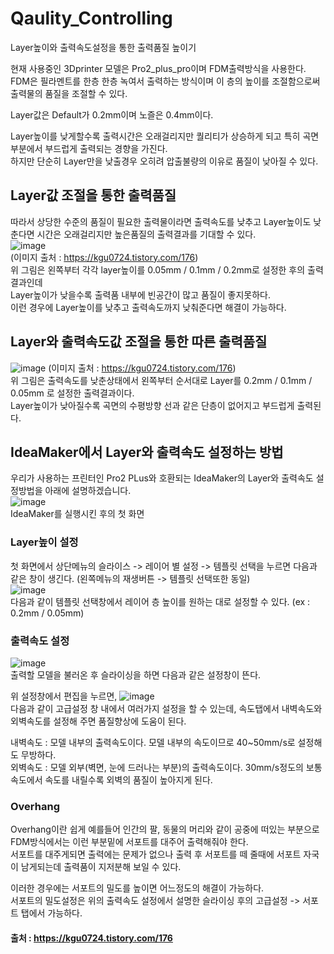 # Qaulity_Controlling   
Layer높이와 출력속도설정을 통한 출력품질 높이기

현재 사용중인 3Dprinter 모델은 Pro2_plus_pro이며 FDM출력방식을 사용한다.   
FDM은 필라멘트를 한층 한층 녹여서 출력하는 방식이며 이 층의 높이를 조절함으로써 출력물의 품질을 조절할 수 있다.   

Layer값은 Default가 0.2mm이며 노즐은 0.4mm이다.   

Layer높이를 낮게할수록 출력시간은 오래걸리지만 퀄리티가 상승하게 되고 특히 곡면부분에서 부드럽게 출력되는 경향을 가진다.   
하지만 단순히 Layer만을 낮출경우 오히려 압출불량의 이유로 품질이 낮아질 수 있다.   

## Layer값 조절을 통한 출력품질 
따라서 상당한 수준의 품질이 필요한 출력물이라면 출력속도를 낮추고 Layer높이도 낮춘다면 시간은 오래걸리지만 높은품질의 출력결과를 기대할 수 있다.   
![image](https://user-images.githubusercontent.com/79160507/121138296-81890680-c872-11eb-9541-a15e0f09f365.png)   
(이미지 출처 : https://kgu0724.tistory.com/176)   
위 그림은 왼쪽부터 각각 layer높이를 0.05mm / 0.1mm / 0.2mm로 설정한 후의 출력결과인데   
Layer높이가 낮을수록 출력품 내부에 빈공간이 많고 품질이 좋지못하다.   
이런 경우에 Layer높이를 낮추고 출력속도까지 낮춰준다면 해결이 가능하다.   

## Layer와 출력속도값 조절을 통한 따른 출력품질
![image](https://user-images.githubusercontent.com/79160507/121138581-ce6cdd00-c872-11eb-89f3-a90f6a376f19.png)
(이미지 출처 : https://kgu0724.tistory.com/176)   
위 그림은 출력속도를 낮춘상태에서 왼쪽부터 순서대로 Layer를 0.2mm / 0.1mm  / 0.05mm 로 설정한 출력결과이다.   
Layer높이가 낮아질수록 곡면의 수평방향 선과 같은 단층이 없어지고 부드럽게 출력된다.   

## IdeaMaker에서 Layer와 출력속도 설정하는 방법
우리가 사용하는 프린터인 Pro2 PLus와 호환되는 IdeaMaker의 Layer와 출력속도 설정방법을 아래에 설명하겠습니다.   
![image](https://user-images.githubusercontent.com/79160507/121138998-3de2cc80-c873-11eb-8fac-c2e6cfcfbc93.png)   
IdeaMaker를 실행시킨 후의 첫 화면

### Layer높이 설정
첫 화면에서 상단메뉴의 슬라이스 -> 레이어 별 설정 -> 템플릿 선택을 누르면 다음과 같은 창이 생긴다. (왼쪽메뉴의 재생버튼 -> 템플릿 선택또한 동일)   
![image](https://user-images.githubusercontent.com/79160507/121139628-ec870d00-c873-11eb-8bec-26063288ed83.png)   
다음과 같이 템플릿 선택창에서 레이어 층 높이를 원하는 대로 설정할 수 있다. (ex : 0.2mm / 0.05mm)   

### 출력속도 설정
![image](https://user-images.githubusercontent.com/79160507/121142143-aa12ff80-c876-11eb-92c2-67a3a06a958b.png)   
출력할 모델을 불러온 후 슬라이싱을 하면 다음과 같은 설정창이 뜬다.

위 설정창에서 편집을 누르면,
![image](https://user-images.githubusercontent.com/79160507/121142288-ca42be80-c876-11eb-8e1d-70d0a3edf8ce.png)   
다음과 같이 고급설정 창 내에서 여러가지 설정을 할 수 있는데, 속도탭에서 내벽속도와 외벽속도를 설정해 주면 품질향상에 도움이 된다.   

내벽속도 : 모델 내부의 출력속도이다. 모델 내부의 속도이므로 40~50mm/s로 설정해도 무방하다.   
외벽속도 : 모델 외부(벽면, 눈에 드러나는 부분)의 출력속도이다. 30mm/s정도의 보통속도에서 속도를 내릴수록 외벽의 품질이 높아지게 된다.   
   
### Overhang   
Overhang이란 쉽게 예를들어 인간의 팔, 동물의 머리와 같이 공중에 떠있는 부분으로 FDM방식에서는 이런 부분밑에 서포트를 대주어 출력해줘야 한다.   
서포트를 대주게되면 출력에는 문제가 없으나 출력 후 서포트를 떼 줄때에 서포트 자국이 남게되는데 출력품이 지저분해 보일 수 있다.   
   
이러한 경우에는 서포트의 밀도를 높이면 어느정도의 해결이 가능하다.   
서포트의 밀도설정은 위의 출력속도 설정에서 설명한 슬라이싱 후의 고급설정 -> 서포트 탭에서 가능하다.   

#### 출처 : https://kgu0724.tistory.com/176   






